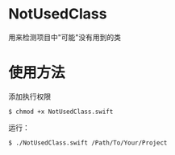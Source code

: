 # NotUsedClass
用来检测项目中"可能"没有用到的类
# 使用方法
添加执行权限
```
$ chmod +x NotUsedClass.swift
```
运行：
```
$ ./NotUsedClass.swift /Path/To/Your/Project
```
